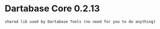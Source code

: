 Dartabase Core 0.2.13
===================

    shared lib used by Dartabase Tools (no need for you to do anything)
    